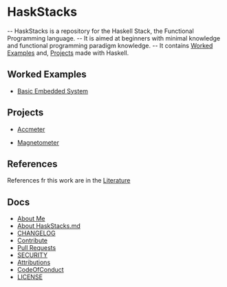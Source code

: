 # HaskStacks

-- HaskStacks is a repository for the Haskell Stack, the Functional Programming language. 
-- It is aimed at beginners with minimal knowledge and functional programming paradigm knowledge.
-- It contains [Worked Examples](#) and, [Projects](#) made with Haskell.

## Worked Examples
* [Basic Embedded System](../Projects/EmbSys)
 
## Projects
* [Accmeter](../Projects/insslamgnss/accmeter)

* [Magnetometer](../Projects/insslamgnss/Magmeter)



## References

References fr this work are in the [Literature](../Literature)


## Docs

* [About Me](https://github.com/josephkb87) 
* [About HaskStacks.md](../docs/README.md) 
* [CHANGELOG](../docs/CHANGELOG.md) 
* [Contribute](../docs/CONTRIBUTING.md)
* [Pull Requests](../docs/blob/PRs.md)  
* [SECURITY](../docs/SECURITY.md) 
* [Attributions](..docs/Attributions.md) 
* [CodeOfConduct](../docs/CodeOfConduct.md) 
* [LICENSE](../docs/LICENSE.md)
  
